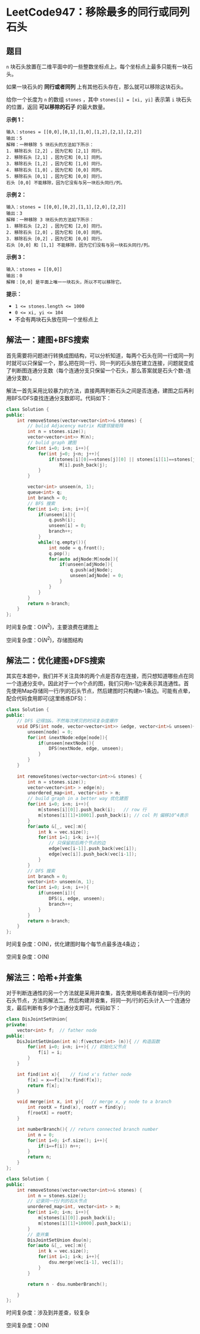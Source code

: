 # LeetCode947：移除最多的同行或同列石头

## 题目

`n` 块石头放置在二维平面中的一些整数坐标点上。每个坐标点上最多只能有一块石头。

如果一块石头的 **同行或者同列** 上有其他石头存在，那么就可以移除这块石头。

给你一个长度为 `n` 的数组 `stones` ，其中 `stones[i] = [xi, yi]` 表示第 `i` 块石头的位置，返回 **可以移除的石子** 的最大数量。

 

**示例 1：**

```
输入：stones = [[0,0],[0,1],[1,0],[1,2],[2,1],[2,2]]
输出：5
解释：一种移除 5 块石头的方法如下所示：
1. 移除石头 [2,2] ，因为它和 [2,1] 同行。
2. 移除石头 [2,1] ，因为它和 [0,1] 同列。
3. 移除石头 [1,2] ，因为它和 [1,0] 同行。
4. 移除石头 [1,0] ，因为它和 [0,0] 同列。
5. 移除石头 [0,1] ，因为它和 [0,0] 同行。
石头 [0,0] 不能移除，因为它没有与另一块石头同行/列。
```

**示例 2：**

```
输入：stones = [[0,0],[0,2],[1,1],[2,0],[2,2]]
输出：3
解释：一种移除 3 块石头的方法如下所示：
1. 移除石头 [2,2] ，因为它和 [2,0] 同行。
2. 移除石头 [2,0] ，因为它和 [0,0] 同列。
3. 移除石头 [0,2] ，因为它和 [0,0] 同行。
石头 [0,0] 和 [1,1] 不能移除，因为它们没有与另一块石头同行/列。
```

**示例 3：**

```
输入：stones = [[0,0]]
输出：0
解释：[0,0] 是平面上唯一一块石头，所以不可以移除它。
```

 

**提示：**

- `1 <= stones.length <= 1000`
- `0 <= xi, yi <= 104`
- 不会有两块石头放在同一个坐标点上



## 解法一：建图+BFS搜索

首先需要将问题进行转换成图结构，可以分析知道，每两个石头在同一行或同一列时就可以只保留一个，那么把在同一行、同一列的石头放在建立连接，问题就变成了判断图连通分支数（每个连通分支只保留一个石头，那么答案就是石头个数-连通分支数）。

解法一首先采用比较暴力的方法，直接两两判断石头之间是否连通，建图之后再利用BFS/DFS查找连通分支数即可。代码如下：

```c++
class Solution {
public:
    int removeStones(vector<vector<int>>& stones) {
        // bulid Adjacency matrix 构建邻接矩阵
        int n = stones.size();
        vector<vector<int>> M(n);
        // bulid graph 建图
        for(int i=0; i<n; i++){
            for(int j=0; j<n; j++){
                if(stones[i][0]==stones[j][0] || stones[i][1]==stones[j][1])
                    M[i].push_back(j);
            }
        }

        vector<int> unseen(n, 1);
        queue<int> q;
        int branch = 0;
        // BFS 搜索
        for(int i=0; i<n; i++){
            if(unseen[i]){
                q.push(i);
                unseen[i] = 0;
                branch++;
            }
            while(!q.empty()){
                int node = q.front();
                q.pop();
                for(auto adjNode:M[node]){
                    if(unseen[adjNode]){
                        q.push(adjNode);
                        unseen[adjNode] = 0;
                    }
                }
            }
        }
        return n-branch;
    }
};
```

时间复杂度：O($N^2$)，主要浪费在建图上

空间复杂度：O($N^2$)，存储图结构

## 解法二：优化建图+DFS搜索

其实在本题中，我们并不关注具体的两个点是否存在连接，而只想知道哪些点在同一个连通分支中。因此对于一个n个点的图，我们只用n-1边来表示其连通性。首先使用Map存储同一行/列的石头节点，然后建图时只构建n-1条边。可能有点晕，配合代码食用即可(这里练练DFS)：

```c++
class Solution {
public:
    // DFS 记得加&，不然每次拷贝的时间复杂度爆炸
    void DFS(int node, vector<vector<int>> &edge, vector<int>& unseen){
        unseen[node] = 0;
        for(int &nextNode:edge[node]){
            if(unseen[nextNode]){
                DFS(nextNode, edge, unseen);
            }
        }
    }
	
    int removeStones(vector<vector<int>>& stones) {
        int n = stones.size();
        vector<vector<int> > edge(n);
        unordered_map<int, vector<int> > m;
        // build graph in a better way 优化建图
        for(int i=0; i<n; i++){
            m[stones[i][0]].push_back(i);	// row 行
            m[stones[i][1]+10001].push_back(i);	// col 列 偏移10^4表示
        }
        for(auto &[_, vec]:m){
            int k = vec.size();
            for(int i=1; i<k; i++){
                // 只保留前后两个节点的边
                edge[vec[i-1]].push_back(vec[i]);
                edge[vec[i]].push_back(vec[i-1]);
            }
        }
        // DFS 搜索
        int branch = 0;
        vector<int> unseen(n, 1);
        for(int i=0; i<n; i++){
            if(unseen[i]){
                DFS(i, edge, unseen);
                branch++;
            }
        }
        return n-branch;
    }
};
```

时间复杂度：O(N)，优化建图时每个每节点最多连4条边；

空间复杂度：O(N)

## 解法三：哈希+并查集

对于判断连通性的另一个方法就是采用并查集，首先使用哈希表存储同一行/列的石头节点，方法同解法二。然后构建并查集，将同一列/行的石头计入一个连通分支，最后判断有多少个连通分支即可。代码如下：

```c++
class DisJointSetUnion{
private:
    vector<int> f;	// father node
public:
    DisJointSetUnion(int n):f(vector<int> (n)){	// 构造函数
        for(int i=0; i<n; i++){	// 初始化父节点
            f[i] = i;
        }
    }

    int find(int x){	// find x's father node
        f[x] = x==f[x]?x:find(f[x]);
        return f[x];
    }

    void merge(int x, int y){	// merge x, y node to a branch
        int rootX = find(x), rootY = find(y);
        f[rootX] = rootY;
    }

    int numberBranch(){	// return connected branch number
        int n = 0;
        for(int i=0; i<f.size(); i++){
            if(i==f[i]) n++;
        }
        return n;
    }
};

class Solution {
public:
    int removeStones(vector<vector<int>>& stones) {
        int n = stones.size();
        // 记录同一行/列的石头节点
        unordered_map<int, vector<int> > m;
        for(int i=0; i<n; i++){
            m[stones[i][0]].push_back(i);
            m[stones[i][1]+10000].push_back(i);
        }
		// 查并集
        DisJointSetUnion dsu(n);
        for(auto &[_, vec]:m){
            int k = vec.size();
            for(int i=1; i<k; i++){
                dsu.merge(vec[i-1], vec[i]);
            }
        }

        return n - dsu.numberBranch();

    }
};
```

时间复杂度：涉及到并差查，较复杂

空间复杂度：O(N)
